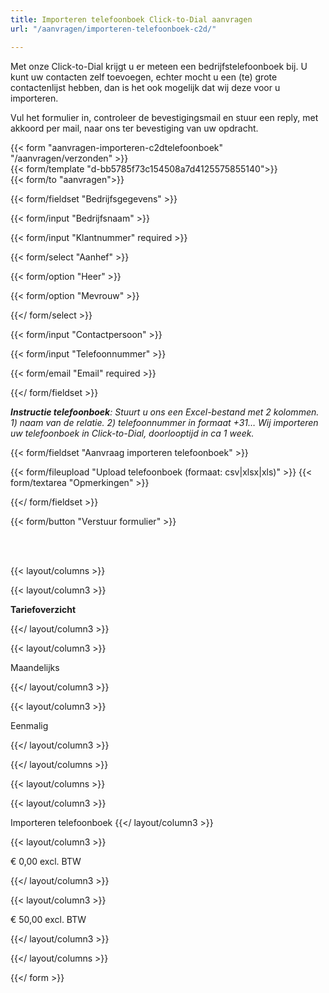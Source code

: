 ```yaml
---
title: Importeren telefoonboek Click-to-Dial aanvragen
url: "/aanvragen/importeren-telefoonboek-c2d/"

---
```

Met onze Click-to-Dial krijgt u er meteen een bedrijfstelefoonboek bij. U kunt uw contacten zelf toevoegen, echter mocht u een (te) grote contactenlijst hebben, dan is het ook mogelijk dat wij deze voor u importeren.

Vul het formulier in, controleer de bevestigingsmail en stuur een reply, met akkoord per mail, naar ons ter bevestiging van uw opdracht.

{{< form "aanvragen-importeren-c2dtelefoonboek" "/aanvragen/verzonden" >}}  
{{< form/template "d-bb5785f73c154508a7d4125575855140">}}  
{{< form/to "aanvragen">}}

{{< form/fieldset "Bedrijfsgegevens" >}}

{{< form/input "Bedrijfsnaam" >}}

{{< form/input "Klantnummer" required >}}

{{< form/select "Aanhef" >}}

{{< form/option "Heer" >}}

{{< form/option "Mevrouw" >}}

{{</ form/select >}}

{{< form/input "Contactpersoon" >}}

{{< form/input "Telefoonnummer" >}}

{{< form/email "Email" required >}}

{{</ form/fieldset >}}

**_Instructie telefoonboek_**_: Stuurt u ons een Excel-bestand met 2 kolommen. 1) naam van de relatie. 2) telefoonnummer in formaat +31… Wij importeren uw telefoonboek in Click-to-Dial, doorlooptijd in ca 1 week._

{{< form/fieldset "Aanvraag importeren telefoonboek" >}}

{{< form/fileupload "Upload telefoonboek (formaat: csv|xlsx|xls)" >}}
{{< form/textarea "Opmerkingen" >}}

{{</ form/fieldset >}}

{{< form/button "Verstuur formulier" >}}

<br><br>

{{< layout/columns >}}

{{< layout/column3 >}}

**Tariefoverzicht**

{{</ layout/column3 >}}

{{< layout/column3 >}}

Maandelijks

{{</ layout/column3 >}}

{{< layout/column3 >}}

Eenmalig

{{</ layout/column3 >}}

{{</ layout/columns >}}

{{< layout/columns >}}

{{< layout/column3 >}}

Importeren telefoonboek
{{</ layout/column3 >}}

{{< layout/column3 >}}

€ 0,00 excl. BTW

{{</ layout/column3 >}}

{{< layout/column3 >}}

€ 50,00 excl. BTW

{{</ layout/column3 >}}

{{</ layout/columns >}}

{{</ form >}}
